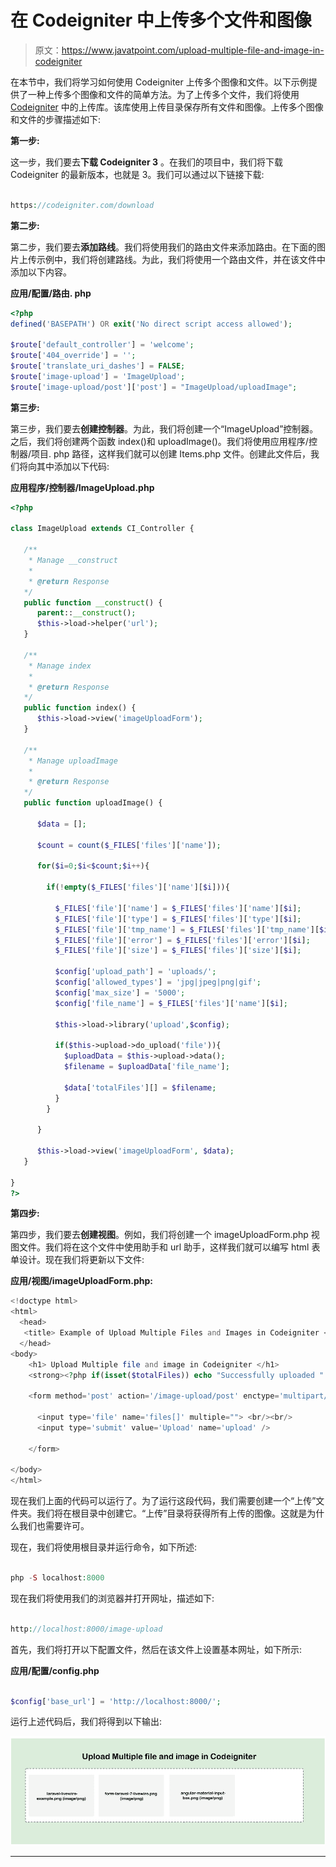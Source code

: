 # 在 Codeigniter 中上传多个文件和图像

> 原文：<https://www.javatpoint.com/upload-multiple-file-and-image-in-codeigniter>

在本节中，我们将学习如何使用 Codeigniter 上传多个图像和文件。以下示例提供了一种上传多个图像和文件的简单方法。为了上传多个文件，我们将使用 [Codeigniter](https://www.javatpoint.com/codeigniter-tutorial) 中的上传库。该库使用上传目录保存所有文件和图像。上传多个图像和文件的步骤描述如下:

**第一步:**

这一步，我们要去**下载 Codeigniter 3** 。在我们的项目中，我们将下载 Codeigniter 的最新版本，也就是 3。我们可以通过以下链接下载:

```php

https://codeigniter.com/download  

```

**第二步:**

第二步，我们要去**添加路线**。我们将使用我们的路由文件来添加路由。在下面的图片上传示例中，我们将创建路线。为此，我们将使用一个路由文件，并在该文件中添加以下内容。

**应用/配置/路由. php**

```php
<?php
defined('BASEPATH') OR exit('No direct script access allowed');

$route['default_controller'] = 'welcome';
$route['404_override'] = '';
$route['translate_uri_dashes'] = FALSE;
$route['image-upload'] = 'ImageUpload';
$route['image-upload/post']['post'] = "ImageUpload/uploadImage";

```

**第三步:**

第三步，我们要去**创建控制器**。为此，我们将创建一个“ImageUpload”控制器。之后，我们将创建两个函数 index()和 uploadImage()。我们将使用应用程序/控制器/项目. php 路径，这样我们就可以创建 Items.php 文件。创建此文件后，我们将向其中添加以下代码:

**应用程序/控制器/ImageUpload.php**

```php
<?php

class ImageUpload extends CI_Controller {

   /**
    * Manage __construct
    *
    * @return Response
   */
   public function __construct() { 
      parent::__construct(); 
      $this->load->helper('url'); 
   }

   /**
    * Manage index
    *
    * @return Response
   */
   public function index() { 
      $this->load->view('imageUploadForm'); 
   } 

   /**
    * Manage uploadImage
    *
    * @return Response
   */
   public function uploadImage() { 

      $data = [];

      $count = count($_FILES['files']['name']);

      for($i=0;$i<$count;$i++){

        if(!empty($_FILES['files']['name'][$i])){

          $_FILES['file']['name'] = $_FILES['files']['name'][$i];
          $_FILES['file']['type'] = $_FILES['files']['type'][$i];
          $_FILES['file']['tmp_name'] = $_FILES['files']['tmp_name'][$i];
          $_FILES['file']['error'] = $_FILES['files']['error'][$i];
          $_FILES['file']['size'] = $_FILES['files']['size'][$i];

          $config['upload_path'] = 'uploads/'; 
          $config['allowed_types'] = 'jpg|jpeg|png|gif';
          $config['max_size'] = '5000';
          $config['file_name'] = $_FILES['files']['name'][$i];

          $this->load->library('upload',$config); 

          if($this->upload->do_upload('file')){
            $uploadData = $this->upload->data();
            $filename = $uploadData['file_name'];

            $data['totalFiles'][] = $filename;
          }
        }

      }

      $this->load->view('imageUploadForm', $data); 
   }

} 
?>

```

**第四步:**

第四步，我们要去**创建视图**。例如，我们将创建一个 imageUploadForm.php 视图文件。我们将在这个文件中使用助手和 url 助手，这样我们就可以编写 html 表单设计。现在我们将更新以下文件:

**应用/视图/imageUploadForm.php:**

```php
<!doctype html>
<html>
  <head>
   <title> Example of Upload Multiple Files and Images in Codeigniter </title>
  </head>
<body>
    <h1> Upload Multiple file and image in Codeigniter </h1>  
    <strong><?php if(isset($totalFiles)) echo "Successfully uploaded ".count($totalFiles)." files"; ?></strong>

    <form method='post' action='/image-upload/post' enctype='multipart/form-data'>

      <input type='file' name='files[]' multiple=""> <br/><br/>
      <input type='submit' value='Upload' name='upload' />

    </form>

</body>
</html>

```

现在我们上面的代码可以运行了。为了运行这段代码，我们需要创建一个“上传”文件夹。我们将在根目录中创建它。“上传”目录将获得所有上传的图像。这就是为什么我们也需要许可。

现在，我们将使用根目录并运行命令，如下所述:

```php

php -S localhost:8000

```

现在我们将使用我们的浏览器并打开网址，描述如下:

```php

http://localhost:8000/image-upload

```

首先，我们将打开以下配置文件，然后在该文件上设置基本网址，如下所示:

**应用/配置/config.php**

```php

$config['base_url'] = 'http://localhost:8000/';

```

运行上述代码后，我们将得到以下输出:

![Upload Multiple File and Image in Codeigniter](img/875e97580bde039d042e799d62977f1b.png)

* * *